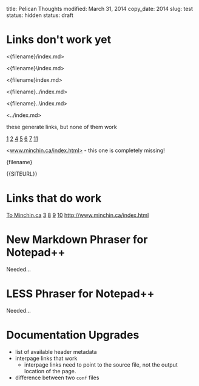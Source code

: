 title: Pelican Thoughts
modified: March 31, 2014
copy_date: 2014
slug: test
status: hidden
status: draft

# Links don't work yet

<{filename}/index.md>

<{filename}\index.md>

<{filename}index.md>

<{filename}../index.md>

<{filename}..\index.md>

<../index.md>

these generate links, but none of them work


[1]({filename}/index.md)
[2]({filename}\index.md)
[4]({filename}../index.md)
[5]({filename}..\index.md)
[6](../index.md)
[7]({{SITEURL}})
[11]({filename}../design/www.metrofinancialplanning.com/index.html)

<www.minchin.ca/index.html> - this one is completely missing!

{filename}

{{SITEURL}}

# Links that do work

[To Minchin.ca](http://www.minchin.ca/index.html)
[3]({filename}index.md)
[8]({filename}20projects.md)
[9]({filename}./index.md)
[10]({filename}../images/240_bot.gif)
<http://www.minchin.ca/index.html>

# New Markdown Phraser for Notepad++

Needed...

# LESS Phraser for Notepad++

Needed...

# Documentation Upgrades

- list of available header metadata
- interpage links that work
     - interpage links need to point to the source file, not the output
	 location of the page.
- difference between two `conf` files
